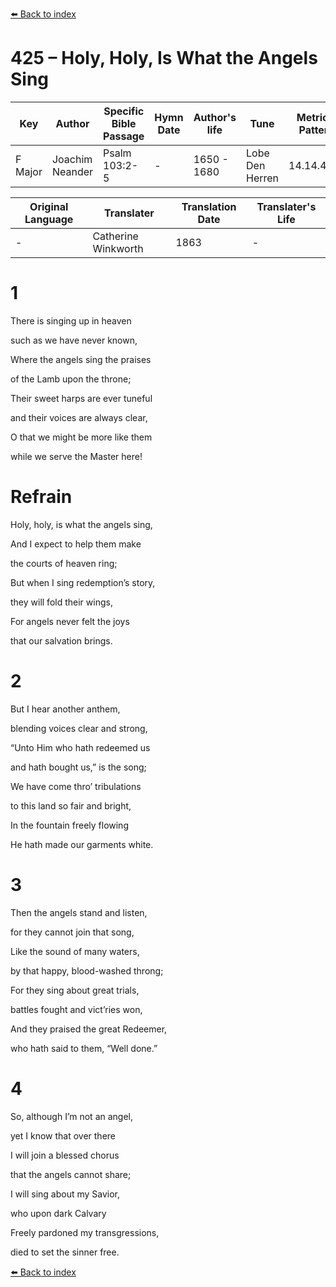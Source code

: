 [⬅️ Back to index](../README.md)

# 425 – Holy, Holy, Is What the Angels Sing

Key | Author   | Specific Bible Passage     |Hymn Date |Author's life |Tune |Metrical Pattern   |Composer/Source                                                                                        
-- | --------- | ---------------------------|----------|--------------|-----|-------------------|-------------   
F Major  | Joachim Neander      | Psalm 103:2-5 | -  | 1650 - 1680 | Lobe Den Herren | 14.14.4.7.8 | Chorale Book for England, 1863 

Original Language | Translater | Translation Date   | Translater's Life     
----------------- | --------- | --------------------|-------------   
\-  | Catherine Winkworth      | 1863 | -  | 1827 - 1878 



# 1

There is singing up in heaven

such as we have never known,

Where the angels sing the praises

of the Lamb upon the throne;

Their sweet harps are ever tuneful

and their voices are always clear,

O that we might be more like them

while we serve the Master here!



# Refrain

Holy, holy, is what the angels sing,

And I expect to help them make

the courts of heaven ring;

But when I sing redemption’s story,

they will fold their wings,

For angels never felt the joys

that our salvation brings.



# 2

But I hear another anthem,

blending voices clear and strong,

“Unto Him who hath redeemed us

and hath bought us,” is the song;

We have come thro’ tribulations

to this land so fair and bright,

In the fountain freely flowing

He hath made our garments white.



# 3

Then the angels stand and listen,

for they cannot join that song,

Like the sound of many waters,

by that happy, blood-washed throng;

For they sing about great trials,

battles fought and vict’ries won,

And they praised the great Redeemer,

who hath said to them, “Well done.”



# 4

So, although I’m not an angel,

yet I know that over there

I will join a blessed chorus

that the angels cannot share;

I will sing about my Savior,

who upon dark Calvary

Freely pardoned my transgressions,

died to set the sinner free.

[⬅️ Back to index](../README.md)

